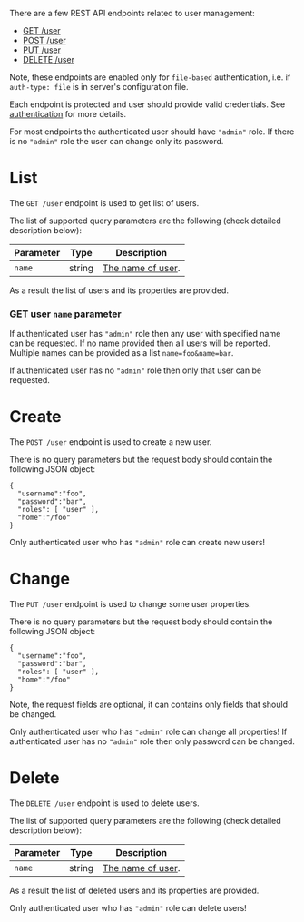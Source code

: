 There are a few REST API endpoints related to user management:

- [GET /user](#list)
- [POST /user](#create)
- [PUT /user](#change)
- [DELETE /user](#delete)

Note, these endpoints are enabled only for `file-based` authentication,
i.e. if `auth-type: file` is in server's configuration file.

Each endpoint is protected and user should provide valid credentials.
See [authentication](../auth.md) for more details.

For most endpoints the authenticated user should have `"admin"` role.
If there is no `"admin"` role the user can change only its password.


# List

The `GET /user` endpoint is used to get list of users.

The list of supported query parameters are the following (check detailed description below):

| Parameter     | Type    | Description |
| ------------- | ------- | ----------- |
| `name`        | string  | [The name of user](#get-user-name-parameter). |

As a result the list of users and its properties are provided.


### GET user `name` parameter

If authenticated user has `"admin"` role then any user with specified name
can be requested. If no name provided then all users will be reported.
Multiple names can be provided as a list `name=foo&name=bar`.

If authenticated user has no `"admin"` role then only that user can be requested.


# Create

The `POST /user` endpoint is used to create a new user.

There is no query parameters but the request body should contain the
following JSON object:

```{.json}
{
  "username":"foo",
  "password":"bar",
  "roles": [ "user" ],
  "home":"/foo"
}
```

Only authenticated user who has `"admin"` role can create new users!


# Change

The `PUT /user` endpoint is used to change some user properties.

There is no query parameters but the request body should contain the
following JSON object:

```{.json}
{
  "username":"foo",
  "password":"bar",
  "roles": [ "user" ],
  "home":"/foo"
}
```

Note, the request fields are optional, it can contains only fields that should be changed.

Only authenticated user who has `"admin"` role can change all properties!
If authenticated user has no `"admin"` role then only password can be changed.


# Delete

The `DELETE /user` endpoint is used to delete users.

The list of supported query parameters are the following (check detailed description below):

| Parameter     | Type    | Description |
| ------------- | ------- | ----------- |
| `name`        | string  | [The name of user](#get-user-name-parameter). |

As a result the list of deleted users and its properties are provided.

Only authenticated user who has `"admin"` role can delete users!
